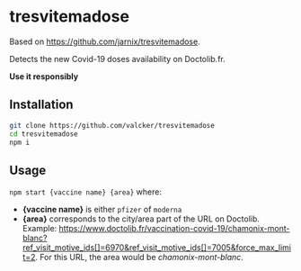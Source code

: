 # tresvitemadose

Based on https://github.com/jarnix/tresvitemadose.

Detects the new Covid-19 doses availability on Doctolib.fr.

**Use it responsibly**

## Installation

```bash
git clone https://github.com/valcker/tresvitemadose
cd tresvitemadose
npm i
```

## Usage

`npm start {vaccine name} {area}`
where:
* **{vaccine name}** is either `pfizer` of `moderna`
* **{area}** corresponds to the city/area part of the URL on Doctolib. Example: https://www.doctolib.fr/vaccination-covid-19/chamonix-mont-blanc?ref_visit_motive_ids[]=6970&ref_visit_motive_ids[]=7005&force_max_limit=2. For this URL, the area would be _chamonix-mont-blanc_.
